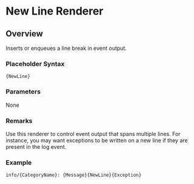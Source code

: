 # New Line Renderer

## Overview

Inserts or enqueues a line break in event output.

### Placeholder Syntax

```
{NewLine}
```

### Parameters

None

### Remarks

Use this renderer to control event output that spans multiple lines. For instance, you may want exceptions to be written on a new line if they are present in the log event.

### Example

```
info/{CategoryName}: {Message}{NewLine}{Exception}
```

